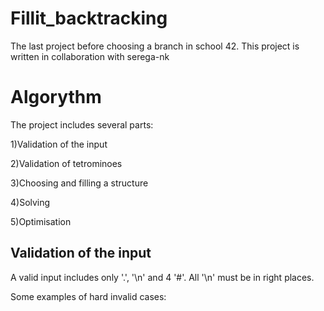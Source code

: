# Fillit_backtracking
The last project before choosing a branch in school 42. 
This project is written in collaboration with serega-nk
# Algorythm
The project includes several parts:

1)Validation of the input

2)Validation of tetrominoes

3)Choosing and filling a structure

4)Solving

5)Optimisation

## Validation of the input
A valid input includes only '.', '\n' and  4 '#'. All '\n' must be in right places.

Some examples of hard invalid cases:
